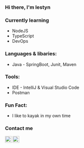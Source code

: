 ### Hi there, I'm Iestyn

### Currently learning

* NodeJS
* TypeScript
* DevOps

### Languages & libaries:

* Java - SpringBoot, Junit, Maven

### Tools:

* IDE - IntelliJ & Visual Studio Code
* Postman

### Fun Fact:

* I like to kayak in my own time

### Contact me

<a target="_blank" href="https://www.linkedin.com/in/iestyngage/">
  <img align="left" alt="LinkdeIN" width="22px" src="https://cdn.jsdelivr.net/npm/simple-icons@v3/icons/linkedin.svg" />
</a>

<a target="_blank" href="mailto:iestyngage@gmail.com">
  <img align="left" alt="Gmail" width="22px" src="https://cdn.jsdelivr.net/npm/simple-icons@v3/icons/gmail.svg" />
</a>

